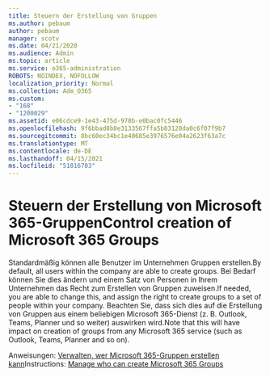```yaml
---
title: Steuern der Erstellung von Gruppen
ms.author: pebaum
author: pebaum
manager: scotv
ms.date: 04/21/2020
ms.audience: Admin
ms.topic: article
ms.service: o365-administration
ROBOTS: NOINDEX, NOFOLLOW
localization_priority: Normal
ms.collection: Adm_O365
ms.custom:
- "168"
- "1200029"
ms.assetid: e06cdce9-1e43-475d-970b-e0bac0fc5446
ms.openlocfilehash: 9f6bbad8b8e3133567ffa5b83120da0c6f07f9b7
ms.sourcegitcommit: 8bc60ec34bc1e40685e3976576e04a2623f63a7c
ms.translationtype: MT
ms.contentlocale: de-DE
ms.lasthandoff: 04/15/2021
ms.locfileid: "51816703"
---
```

# <a name="control-creation-of-microsoft-365-groups"></a><span data-ttu-id="585fc-102">Steuern der Erstellung von Microsoft 365-Gruppen</span><span class="sxs-lookup"><span data-stu-id="585fc-102">Control creation of Microsoft 365 Groups</span></span>

<span data-ttu-id="585fc-103">Standardmäßig können alle Benutzer im Unternehmen Gruppen erstellen.</span><span class="sxs-lookup"><span data-stu-id="585fc-103">By default, all users within the company are able to create groups.</span></span> <span data-ttu-id="585fc-104">Bei Bedarf können Sie dies ändern und einem Satz von Personen in Ihrem Unternehmen das Recht zum Erstellen von Gruppen zuweisen.</span><span class="sxs-lookup"><span data-stu-id="585fc-104">If needed, you are able to change this, and assign the right to create groups to a set of people within your company.</span></span> <span data-ttu-id="585fc-105">Beachten Sie, dass sich dies auf die Erstellung von Gruppen aus einem beliebigen Microsoft 365-Dienst (z. B. Outlook, Teams, Planner und so weiter) auswirken wird.</span><span class="sxs-lookup"><span data-stu-id="585fc-105">Note that this will have impact on creation of groups from any Microsoft 365 service (such as Outlook, Teams, Planner and so on).</span></span>
  
<span data-ttu-id="585fc-106">Anweisungen: [Verwalten, wer Microsoft 365-Gruppen erstellen kann](https://docs.microsoft.com/microsoft-365/admin/create-groups/manage-creation-of-groups)</span><span class="sxs-lookup"><span data-stu-id="585fc-106">Instructions: [Manage who can create Microsoft 365 Groups](https://docs.microsoft.com/microsoft-365/admin/create-groups/manage-creation-of-groups)</span></span>
